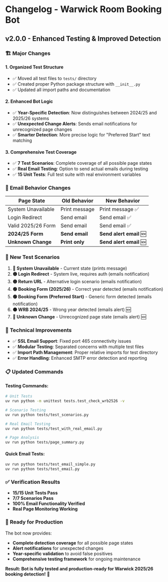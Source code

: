 # Changelog - Warwick Room Booking Bot

## v2.0.0 - Enhanced Testing & Improved Detection

### 🏗️ **Major Changes**

#### **1. Organized Test Structure**
- ✅ Moved all test files to `tests/` directory
- ✅ Created proper Python package structure with `__init__.py`
- ✅ Updated all import paths and documentation

#### **2. Enhanced Bot Logic**
- ✅ **Year-Specific Detection**: Now distinguishes between 2024/25 and 2025/26 systems
- ✅ **Unexpected Change Alerts**: Sends email notifications for unrecognized page changes
- ✅ **Smarter Detection**: More precise logic for "Preferred Start" text matching

#### **3. Comprehensive Test Coverage**
- ✅ **7 Test Scenarios**: Complete coverage of all possible page states
- ✅ **Real Email Testing**: Option to send actual emails during testing
- ✅ **15 Unit Tests**: Full test suite with real environment variables

### 📧 **Email Behavior Changes**

| Page State | Old Behavior | New Behavior |
|------------|-------------|-------------|
| System Unavailable | Print message | Print message ✅ |
| Login Redirect | Send email | Send email ✅ |
| Valid 2025/26 Form | Send email | Send email ✅ |
| **2024/25 Form** | **Send email** | **Send alert email** 🆕 |
| **Unknown Change** | **Print only** | **Send alert email** 🆕 |

### 🧪 **New Test Scenarios**

1. **🔴 System Unavailable** - Current state (prints message)
2. **🟡 Login Redirect** - System live, requires auth (emails notification)
3. **🟡 Return URL** - Alternative login scenario (emails notification)
4. **🟢 Booking Form (2025/26)** - Correct year detected (emails notification)
5. **🟢 Booking Form (Preferred Start)** - Generic form detected (emails notification)
6. **🟠 WRB 2024/25** - Wrong year detected (emails alert) 🆕
7. **🔵 Unknown Change** - Unrecognized page state (emails alert) 🆕

### 🔧 **Technical Improvements**

- ✅ **SSL Email Support**: Fixed port 465 connectivity issues
- ✅ **Modular Testing**: Separated concerns with multiple test files
- ✅ **Import Path Management**: Proper relative imports for test directory
- ✅ **Error Handling**: Enhanced SMTP error detection and reporting

### 📋 **Updated Commands**

#### **Testing Commands:**
```bash
# Unit Tests
uv run python -m unittest tests.test_check_wrb2526 -v

# Scenario Testing
uv run python tests/test_scenarios.py

# Real Email Testing
uv run python tests/test_with_real_email.py

# Page Analysis
uv run python tests/page_summary.py
```

#### **Quick Email Tests:**
```bash
uv run python tests/test_email_simple.py
uv run python tests/test_email.py
```

### ✅ **Verification Results**

- **15/15 Unit Tests Pass**
- **7/7 Scenarios Pass**
- **100% Email Functionality Verified**
- **Real Page Monitoring Working**

### 🎯 **Ready for Production**

The bot now provides:
- **Complete detection coverage** for all possible page states
- **Alert notifications** for unexpected changes
- **Year-specific validation** to avoid false positives
- **Comprehensive testing framework** for ongoing maintenance

**Result: Bot is fully tested and production-ready for Warwick 2025/26 booking detection!** 🚀 